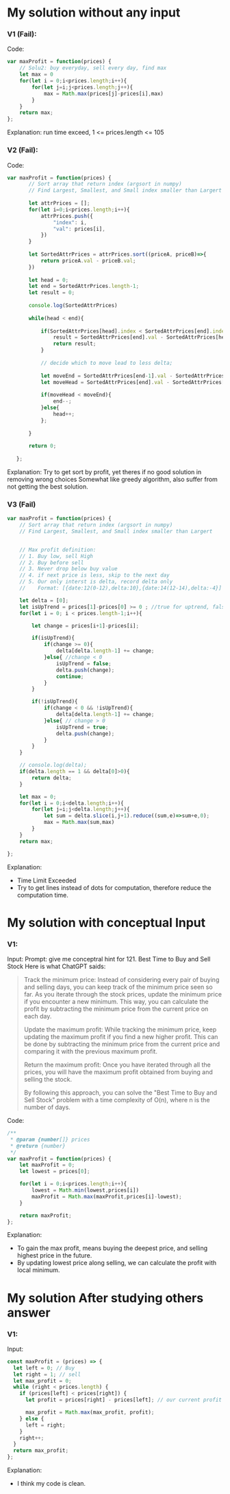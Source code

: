  # My solution without any input

### V1 (Fail):
Code:
```js
var maxProfit = function(prices) {
    // Solu2: buy everyday, sell every day, find max 
    let max = 0
    for(let i = 0;i<prices.length;i++){
        for(let j=i;j<prices.length;j++){
            max = Math.max(prices[j]-prices[i],max)
        }
    }
    return max;
};
```
Explanation:
run time exceed,
1 <= prices.length <= 105

### V2 (Fail):
Code:
```js
var maxProfit = function(prices) {
       // Sort array that return index (argsort in numpy)
       // Find Largest, Smallest, and Small index smaller than Largert 
   
       let attrPrices = [];
       for(let i=0;i<prices.length;i++){
           attrPrices.push({
               "index": i,
               "val": prices[i],
           })
       }
   
       let SortedAttrPrices = attrPrices.sort((priceA, priceB)=>{
           return priceA.val - priceB.val;
       })
   
       let head = 0;
       let end = SortedAttrPrices.length-1;
       let result = 0;
   
       console.log(SortedAttrPrices)
   
       while(head < end){
   
           if(SortedAttrPrices[head].index < SortedAttrPrices[end].index){
               result = SortedAttrPrices[end].val - SortedAttrPrices[head].val;
               return result;
           }
   
           // decide which to move lead to less delta;
   
           let moveEnd = SortedAttrPrices[end-1].val - SortedAttrPrices[head].val;
           let moveHead = SortedAttrPrices[end].val - SortedAttrPrices[head+1].val;
	   
           if(moveHead < moveEnd){
               end--;
           }else{
               head++;
           };
   
       }
   
       return 0;
   
   };
```
Explanation:
Try to get sort by profit, yet theres if no good solution in removing wrong choices
Somewhat like greedy algorithm, also suffer from not getting the best solution.

### V3 (Fail)
```js
var maxProfit = function(prices) {
    // Sort array that return index (argsort in numpy)
    // Find Largest, Smallest, and Small index smaller than Largert 


    // Max profit definition:
    // 1. Buy low, sell High
    // 2. Buy before sell
    // 3. Never drop below buy value
    // 4. if next price is less, skip to the next day
    // 5. Our only interst is delta, record delta only
    //    Format: [{date:12(0-12),delta:10},{date:14(12-14),delta:-4}]

    let delta = [0];
    let isUpTrend = prices[1]-prices[0] >= 0 ; //true for uptrend, false for downTrend
    for(let i = 0; i < prices.length-1;i++){

        let change = prices[i+1]-prices[i];

        if(isUpTrend){
            if(change >= 0){
                delta[delta.length-1] += change;
            }else{ //change < 0
                isUpTrend = false; 
                delta.push(change);
                continue;
            }
        }

        if(!isUpTrend){
            if(change < 0 && !isUpTrend){
                delta[delta.length-1] += change;
            }else{ // change > 0
                isUpTrend = true; 
                delta.push(change);
            }
        }
    }

    // console.log(delta);
    if(delta.length == 1 && delta[0]>0){
        return delta;
    }

    let max = 0;
    for(let i = 0;i<delta.length;i++){
        for(let j=i;j<delta.length;j++){
            let sum = delta.slice(i,j+1).reduce((sum,e)=>sum+e,0);
            max = Math.max(sum,max)
        }
    }
    return max;

};

```
Explanation: 
- Time Limit Exceeded
- Try to get lines instead of dots for computation, therefore reduce the computation time.


# My solution with conceptual Input

### V1: 
Input:
Prompt: 
give me conceptral hint for 121. Best Time to Buy and Sell Stock
Here is what ChatGPT saids:

> 
 >   Track the minimum price: Instead of considering every pair of buying and selling days, you can keep track of the minimum price seen so far. As you iterate through the stock prices, update the minimum price if you encounter a new minimum. This way, you can calculate the profit by subtracting the minimum price from the current price on each day.
 >   
 >   Update the maximum profit: While tracking the minimum price, keep updating the maximum profit if you find a new higher profit. This can be done by subtracting the minimum price from the current price and comparing it with the previous maximum profit.
 >   
 >   Return the maximum profit: Once you have iterated through all the prices, you will have the maximum profit obtained from buying and selling the stock.
 >   
 >   By following this approach, you can solve the "Best Time to Buy and Sell Stock" problem with a time complexity of O(n), where n is the number of days.

Code: 
```js
/**
 * @param {number[]} prices
 * @return {number}
 */
var maxProfit = function(prices) {
    let maxProfit = 0;
    let lowest = prices[0];

    for(let i = 0;i<prices.length;i++){
        lowest = Math.min(lowest,prices[i])
        maxProfit = Math.max(maxProfit,prices[i]-lowest);
    }

    return maxProfit;
};
```
Explanation:
- To gain the max profit, means buying the deepest price, and selling highest price in the future.
- By updating lowest price along selling, we can calculate the profit with local minimum.
# My solution After studying others answer

### V1: 
Input:
```js
const maxProfit = (prices) => {
  let left = 0; // Buy
  let right = 1; // sell
  let max_profit = 0;
  while (right < prices.length) {
    if (prices[left] < prices[right]) {
      let profit = prices[right] - prices[left]; // our current profit

      max_profit = Math.max(max_profit, profit);
    } else {
      left = right;
    }
    right++;
  }
  return max_profit;
};
```
Explanation:
- I think my code is clean.